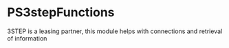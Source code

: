 # PS3stepFunctions
3STEP is a leasing partner, this module helps with connections and retrieval of information
